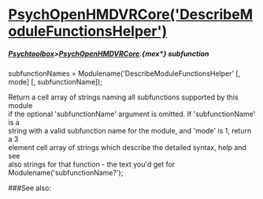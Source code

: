 # [PsychOpenHMDVRCore('DescribeModuleFunctionsHelper')](PsychOpenHMDVRCore-DescribeModuleFunctionsHelper) 
##### [Psychtoolbox](Psychtoolbox)>[PsychOpenHMDVRCore](PsychOpenHMDVRCore).{mex*} subfunction

subfunctionNames = Modulename('DescribeModuleFunctionsHelper' [, mode] [, subfunctionName]);

Return a cell array of strings naming all subfunctions supported by this module  
if the optional 'subfunctionName' argument is omitted. If 'subfunctionName' is a  
string with a valid subfunction name for the module, and 'mode' is 1, return a 3  
element cell array of strings which describe the detailed syntax, help and see  
also strings for that function - the text you'd get for  
Modulename('subfunctionName?');   


###See also:


